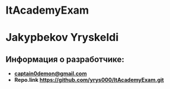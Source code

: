 # ItAcademyExam

# Jakypbekov Yryskeldi

## Информация о разработчике:

- **captain0demon@gmail.com**
- **Repo.link https://github.com/yrys000/ItAcademyExam.git**
